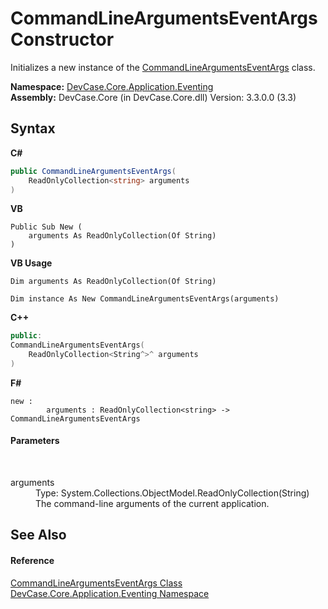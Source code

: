 # CommandLineArgumentsEventArgs Constructor 
 

Initializes a new instance of the <a href="T_DevCase_Core_Application_Eventing_CommandLineArgumentsEventArgs">CommandLineArgumentsEventArgs</a> class.

**Namespace:**&nbsp;<a href="N_DevCase_Core_Application_Eventing">DevCase.Core.Application.Eventing</a><br />**Assembly:**&nbsp;DevCase.Core (in DevCase.Core.dll) Version: 3.3.0.0 (3.3)

## Syntax

**C#**<br />
``` C#
public CommandLineArgumentsEventArgs(
	ReadOnlyCollection<string> arguments
)
```

**VB**<br />
``` VB
Public Sub New ( 
	arguments As ReadOnlyCollection(Of String)
)
```

**VB Usage**<br />
``` VB Usage
Dim arguments As ReadOnlyCollection(Of String)

Dim instance As New CommandLineArgumentsEventArgs(arguments)
```

**C++**<br />
``` C++
public:
CommandLineArgumentsEventArgs(
	ReadOnlyCollection<String^>^ arguments
)
```

**F#**<br />
``` F#
new : 
        arguments : ReadOnlyCollection<string> -> CommandLineArgumentsEventArgs
```


#### Parameters
&nbsp;<dl><dt>arguments</dt><dd>Type: System.Collections.ObjectModel.ReadOnlyCollection(String)<br />The command-line arguments of the current application.</dd></dl>

## See Also


#### Reference
<a href="T_DevCase_Core_Application_Eventing_CommandLineArgumentsEventArgs">CommandLineArgumentsEventArgs Class</a><br /><a href="N_DevCase_Core_Application_Eventing">DevCase.Core.Application.Eventing Namespace</a><br />
